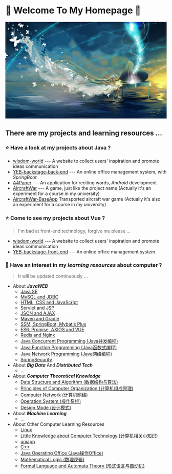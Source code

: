 # 💙 Welcome To My Homepage 💙
![homepagePicture1](pics/v2-b4fa1163d7c6f7bb2d246eb1a7bb6b50.jpg)
## There are my projects and learning resources ...
### :star: Have a look at my projects about Java ?
- [wisdom-world](https://github.com/SunDocker/wisdom-world-parent) --- A website to collect users' inspiration and promote ideas communication
- [YEB-backstage-back-end](https://github.com/SunDocker/YEB-backstage-back-end) --- An online office management system, with *SpringBoot*
- [A4Paper](https://github.com/SunDocker/A4Paper) --- An application for reciting words, *Android* development
- [AircraftWar](https://github.com/SunDocker/AircraftWar-base) --- A game, just like the project name (Actually it's an experiment for a course in my university)
- [AircraftWar-BaseApp](https://github.com/SunDocker/AircraftWar-BaseApp) Transported aircraft war game (Actually it's also an experiment for a course in my university)
### :star: Come to see my projects about Vue ?
> I'm bad at front-end technology, forgive me please ...
- [wisdom-world](https://github.com/SunDocker/wisdom-world-app.git) --- A website to collect users' inspiration and promote ideas communication
- [YEB-backstage-front-end](https://github.com/SunDocker/YEB-backstage-front-end) --- An online office management system
### :star2: Have an interest in my *learning resources* about computer ?
> It will be updated continuously ...
- About ***JavaWEB***
  - [Java SE](https://github.com/SunDocker/Java-SE.git)
  - [MySQL and JDBC](https://github.com/SunDocker/MySQL_JDBC.git)
  - [HTML, CSS and JavaScript](https://github.com/SunDocker/HTML_CSS_JavaScript.git)
  - [Servlet and JSP](https://github.com/SunDocker/Servlet_JSP.git)
  - [JSON and AJAX](https://github.com/SunDocker/JSON_AJAX.git)
  - [Maven and Gradle](https://github.com/SunDocker/Maven_Gradle.git)
  - [SSM, SpringBoot, Mybatis Plus](https://github.com/SunDocker/SSM_SpringBoot_MyBatisPlus.git)
  - [ES6, Promise, AXIOS and VUE](https://github.com/SunDocker/ES6_Promise_Axios_Vue.git)
  - [Redis and Nginx](https://github.com/SunDocker/Redis_Nginx.git)
  - [Java Concurrent Programming (Java并发编程)](https://github.com/SunDocker/concurrent-programming.git)
  - [Java Function Programming (Java函数式编程)](https://github.com/SunDocker/function-programming.git)
  - [Java Network Programming (Java网络编程)](https://github.com/SunDocker/network-programming.git)
  - [SpringSecurity](https://github.com/SunDocker/SpringSecurity.git)
- About ***Big Data*** And ***Distributed Tech***
  - ...
- About ***Computer Theoretical Knowledge***
  - [Data Structure and Algorithm (数据结构与算法)](https://github.com/SunDocker/data-structure-and-algorithm.git)
  - [Principles of Computer Organization (计算机组成原理)](https://github.com/SunDocker/principles-of-computer-composition.git)
  - [Computer Network (计算机网络)](https://github.com/SunDocker/computer-network.git)
  - [Operation System (操作系统)](https://github.com/SunDocker/operation-system.git)
  - [Design Mode (设计模式)](https://github.com/SunDocker/design-mode.git)
- About ***Machine Learning***
  - ...
- About Other Computer Learning Resources
  - [Linux](https://github.com/SunDocker/Linux.git)
  - [Little Knowledge about Computer Technology (计算机相关小知识)](https://github.com/SunDocker/computer-little-knowledge.git)
  - [uniapp](https://github.com/SunDocker/uniapp.git)
  - [C++](https://github.com/SunDocker/c-plus.git)
  - [Java Operating Office (Java操作Office)](https://github.com/SunDocker/java-operate-office.git)
  - [Mathematical Logic (数理逻辑)](https://github.com/SunDocker/mathematical-logic.git)
  - [Formal Language and Automata Theory (形式语言与自动机)](https://github.com/SunDocker/formal-language-and-automata.git)









<!--
**SunDocker/SunDocker** is a ✨ _special_ ✨ repository because its `README.md` (this file) appears on your GitHub profile.

Here are some ideas to get you started:

- 🔭 I’m currently working on ...
- 🌱 I’m currently learning ...
- 👯 I’m looking to collaborate on ...
- 🤔 I’m looking for help with ...
- 💬 Ask me about ...
- 📫 How to reach me: ...
- 😄 Pronouns: ...
- ⚡ Fun fact: ...
-->
